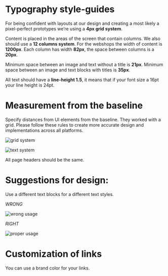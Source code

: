 # Typography style-guides

For being confident with layouts at our design and creating a most likely a pixel-perfect prototypes we’re using a **4px grid system**.

Content is placed in the areas of the screen that contain columns. We also should use a **12 columns system**. For the webshops the width of content is **1200px**. Each column has width **82px**, the space between columns is a **20px**.

Minimum space between an image and text without a title is **21px**. Minimum space between an image and text blocks with titles is **35px**.

All text should have a **line-height 1.5**, it means that if your font size a 16pt your line height is 24pt.

# Measurement from the baseline

Specify distances from UI elements from the baseline. They worked with a grid. Please follow these rules to create more accurate design and implementations across all platforms.

![grid system](https://raw.githubusercontent.com/teamforus/general/typography-styleguides/manuals/design/typography-styleguides-images/Grid%20system.png)

![text system](https://raw.githubusercontent.com/teamforus/general/typography-styleguides/manuals/design/typography-styleguides-images/Text%20guides.jpg)

All page headers should be the same.

# Suggestions for design:

Use a different text blocks for a different text styles.

*WRONG*

![wrong usage](https://raw.githubusercontent.com/teamforus/general/typography-styleguides/manuals/design/typography-styleguides-images/Wrong%20using.png)

*RIGHT*

![proper usage](https://raw.githubusercontent.com/teamforus/general/typography-styleguides/manuals/design/typography-styleguides-images/Right.png)

# Customization of links 

You can use a brand color for your links.
